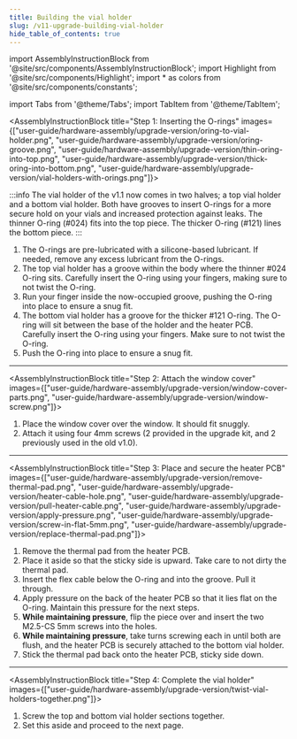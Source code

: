 ```yaml
---
title: Building the vial holder
slug: /v11-upgrade-building-vial-holder
hide_table_of_contents: true
---
```


import AssemblyInstructionBlock from '@site/src/components/AssemblyInstructionBlock';
import Highlight from '@site/src/components/Highlight';
import * as colors from '@site/src/components/constants';

import Tabs from '@theme/Tabs';
import TabItem from '@theme/TabItem';

<AssemblyInstructionBlock title="Step 1: Inserting the O-rings" images={["user-guide/hardware-assembly/upgrade-version/oring-to-vial-holder.png", "user-guide/hardware-assembly/upgrade-version/oring-groove.png", "user-guide/hardware-assembly/upgrade-version/thin-oring-into-top.png", "user-guide/hardware-assembly/upgrade-version/thick-oring-into-bottom.png",
"user-guide/hardware-assembly/upgrade-version/vial-holders-with-orings.png"]}>

:::info
The vial holder of the v1.1 now comes in two halves; a top vial holder and a bottom vial holder. Both have grooves to insert O-rings for a more secure hold on your vials and increased protection against leaks. The <Highlight color={colors.magenta}>thinner O-ring (#024)</Highlight> fits into the top piece. The <Highlight color={colors.orange}>thicker O-ring (#121)</Highlight> lines the bottom piece.
:::

1. The O-rings are pre-lubricated with a silicone-based lubricant. If needed, remove any excess lubricant from the O-rings.
2. The top vial holder has <Highlight color={colors.blue}>a groove within the body</Highlight> where the <Highlight color={colors.magenta}>thinner #024 O-ring</Highlight> sits. Carefully insert the O-ring using your fingers, making sure to not twist the O-ring.
3. Run your finger inside the now-occupied groove, pushing the O-ring into place to ensure a snug fit.
4. The bottom vial holder has a groove for the <Highlight color={colors.orange}>thicker #121 O-ring</Highlight>. The O-ring will sit between the base of the holder and the heater PCB. Carefully insert the O-ring using your fingers. Make sure to not twist the O-ring.
5. Push the O-ring into place to ensure a snug fit.

</AssemblyInstructionBlock>

-------

<AssemblyInstructionBlock title="Step 2: Attach the window cover" images={["user-guide/hardware-assembly/upgrade-version/window-cover-parts.png", "user-guide/hardware-assembly/upgrade-version/window-screw.png"]}>

1. Place the window cover over the window. It should fit snuggly.
2. Attach it using four <Highlight color={colors.red}>4mm screws</Highlight> (2 provided in the upgrade kit, and 2 previously used in the old v1.0).

</AssemblyInstructionBlock>

-------

<AssemblyInstructionBlock title="Step 3: Place and secure the heater PCB" images={["user-guide/hardware-assembly/upgrade-version/remove-thermal-pad.png", "user-guide/hardware-assembly/upgrade-version/heater-cable-hole.png", "user-guide/hardware-assembly/upgrade-version/pull-heater-cable.png", "user-guide/hardware-assembly/upgrade-version/apply-pressure.png", "user-guide/hardware-assembly/upgrade-version/screw-in-flat-5mm.png", "user-guide/hardware-assembly/upgrade-version/replace-thermal-pad.png"]}>

1. Remove the thermal pad from the heater PCB. 
2. Place it aside so that the sticky side is upward. Take care to not dirty the thermal pad. 
3. Insert the flex cable <Highlight color={colors.red}>below the O-ring and into the groove</Highlight>. Pull it through. 
4. <Highlight color={colors.magenta}>Apply pressure</Highlight> on the back of the heater PCB so that it lies flat on the O-ring. Maintain this pressure for the next steps.
5. **While maintaining pressure**, flip the piece over and insert the two <Highlight color={colors.green}>M2.5-CS 5mm screws</Highlight> into the holes.
6. **While maintaining pressure**, take turns screwing each in until both are flush, and the heater PCB is securely attached to the bottom vial holder.
7. Stick the thermal pad back onto the heater PCB, sticky side down.

</AssemblyInstructionBlock>

-------

<AssemblyInstructionBlock title="Step 4: Complete the vial holder" images={["user-guide/hardware-assembly/upgrade-version/twist-vial-holders-together.png"]}>

1. Screw the top and bottom vial holder sections together.
2. Set this aside and proceed to the next page. 

</AssemblyInstructionBlock>